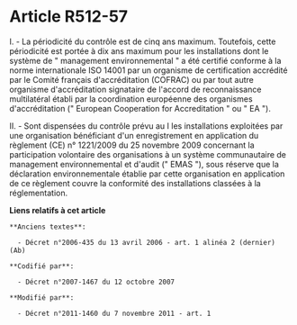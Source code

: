 # Article R512-57

I. - La périodicité du contrôle est de cinq ans maximum. Toutefois, cette périodicité est portée à dix ans maximum pour les
installations dont le système de " management environnemental " a été certifié conforme à la norme internationale ISO 14001
par un organisme de certification accrédité par le Comité français d'accréditation (COFRAC) ou par tout autre organisme
d'accréditation signataire de l'accord de reconnaissance multilatéral établi par la coordination européenne des organismes
d'accréditation (" European Cooperation for Accreditation " ou " EA ").

II. - Sont dispensées du contrôle prévu au I les installations exploitées par une organisation bénéficiant d'un
enregistrement en application du règlement (CE) n° 1221/2009 du 25 novembre 2009 concernant la participation volontaire des
organisations à un système communautaire de management environnemental et d'audit (" EMAS "), sous réserve que la déclaration
environnementale établie par cette organisation en application de ce règlement couvre la conformité des installations
classées à la réglementation.

**Liens relatifs à cet article**

	**Anciens textes**:

	  - Décret n°2006-435 du 13 avril 2006 - art. 1 alinéa 2 (dernier)  (Ab)

	**Codifié par**:

	  - Décret n°2007-1467 du 12 octobre 2007

	**Modifié par**:

	  - Décret n°2011-1460 du 7 novembre 2011 - art. 1
